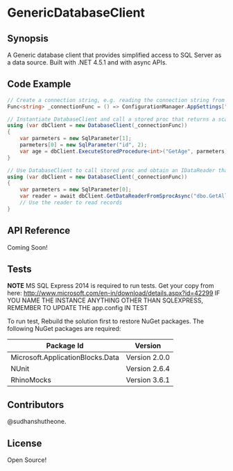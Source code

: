 # GenericDatabaseClient
## Synopsis

A Generic database client that provides simplified access to SQL Server as a data source. Built with .NET 4.5.1 and with async APIs.

## Code Example
```csharp
// Create a connection string, e.g. reading the connection string from the app.config
Func<string> _connectionFunc = () => ConfigurationManager.AppSettings["DBConnection"];

// Instantiate DatabaseClient and call a stored proc that returns a scalar
using (var dbClient = new DatabaseClient(_connectionFunc))
{
	var parmeters = new SqlParameter[1];
	parmeters[0] = new SqlParameter("id", 2);
	var age = dbClient.ExecuteStoredProcedure<int>("GetAge", parmeters);
}

// Use DatabaseClient to call stored proc and obtain an IDataReader that can enumerate data asynchronously
using (var dbClient = new DatabaseClient(_connectionFunc))
{
	var parmeters = new SqlParameter[0];
	var reader = await dbClient.GetDataReaderFromSprocAsync("dbo.GetAllRecords", parmeters);
    // Use the reader to read records
}
```
## API Reference

Coming Soon!

## Tests

**NOTE** MS SQL Express 2014 is required to run tests. Get your copy from here: http://www.microsoft.com/en-in/download/details.aspx?id=42299
IF YOU NAME THE INSTANCE ANYTHING OTHER THAN SQLEXPRESS, REMEMBER TO UPDATE THE app.config IN TEST

To run test, Rebuild the solution first to restore NuGet packages. The following NuGet packages are required:


|	Package Id						| Version			|
| --------------------------------|-----------------|
| Microsoft.ApplicationBlocks.Data 	| Version 2.0.0		|
| NUnit								| Version 2.6.4		|
| RhinoMocks						| Version 3.6.1		|

## Contributors

@sudhanshutheone.

## License

Open Source!
